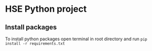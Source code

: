 # HSE Python project

## Install packages
To install python packages open terminal in root directory and run `pip install -r requirements.txt` 